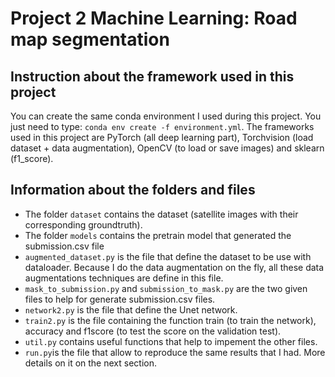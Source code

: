 # Project 2 Machine Learning: Road map segmentation

## Instruction about the framework used in this project
You can create the same conda environment I used during this project. You just need to type: `conda env create -f environment.yml`. The frameworks used in this project are PyTorch (all deep learning part), Torchvision (load dataset + data augmentation), OpenCV (to load or save images) and sklearn (f1_score).

## Information about the folders and files
- The folder `dataset` contains the dataset (satellite images with their corresponding groundtruth).
- The folder `models` contains the pretrain model that generated the submission.csv file
- `augmented_dataset.py` is the file that define the dataset to be use with dataloader. Because I do the data augmentation on the fly, all these data augmentations techniques are define in this file.
- `mask_to_submission.py` and `submission_to_mask.py` are the two given files to help for generate submission.csv files.
- `network2.py` is the file that define the Unet network.
- `train2.py` is the file containing the function train (to train the network), accuracy and f1score (to test the score on the validation test).
- `util.py` contains useful functions that help to impement the other files.
- `run.py`is the file that allow to reproduce the same results that I had. More details on it on the next section.
